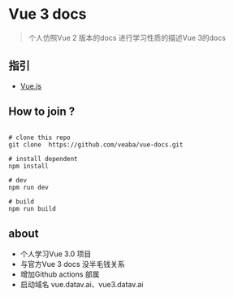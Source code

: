 # Vue 3 docs

> 个人仿照Vue 2 版本的docs 进行学习性质的描述Vue 3的docs

## 指引
- [Vue.js](https://cn.vuejs.org/)

## How to join ? 

```shell

# clone this repo
git clone  https://github.com/veaba/vue-docs.git 

# install dependent
npm install

# dev
npm run dev 

# build
npm run build

```

## about 
- 个人学习Vue 3.0 项目
- 与官方Vue 3 docs 没半毛钱关系
- 增加Github actions 部属
- 启动域名 vue.datav.ai、vue3.datav.ai
